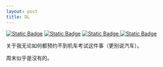 ```yaml
---
layout: post
title: DL
---
```

[![Static Badge](https://img.shields.io/badge/RL-%E6%9C%BA%E8%BD%A6-55acee)](https://www.mvdis.gov.tw/m3-emv-trn/exm/locations#gsc.tab=0)
[![Static Badge](https://img.shields.io/badge/calcul-%E6%97%A5%E6%9C%9F-55acee)](https://onlinealarmkur.com/date/zh-tw/#add-date)
[![Static Badge](https://img.shields.io/badge/%E6%9F%A5%E8%AF%A2-%E9%A9%BE%E8%AE%AD%E7%8F%AD-55acee)
](https://www.mvdis.gov.tw/m3-emv-mk3/driver/webDriverSchool?method=pagination#anchor2&gsc.tab=0)
[![Static Badge](https://img.shields.io/badge/%E6%9C%BA%E8%BD%A6-%E5%BD%B1%E7%89%87%E6%95%99%E8%82%B2-55acee)](https://hpt.thb.gov.tw/topicOverview/C001)

关于我无论如何都预约不到机车考试这件事（更别说汽车）。

周末似乎是沒有的。